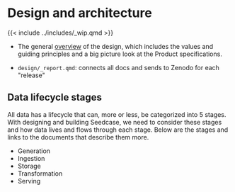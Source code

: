 # Design and architecture

{{< include ../includes/_wip.qmd >}}

<!-- TODO: Audience of these docs -->

-   The general [overview](/design/introduction.qmd) of the design,
    which includes the values and guiding principles and a big picture
    look at the Product specifications.

-   `design/_report.qmd`: connects all docs and sends to Zenodo for each
    "release"

## Data lifecycle stages

All data has a lifecycle that can, more or less, be categorized into 5
stages. With designing and building Seedcase, we need to consider these
stages and how data lives and flows through each stage. Below are the
stages and links to the documents that describe them more.

-   Generation
-   Ingestion
-   Storage
-   Transformation
-   Serving
